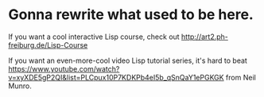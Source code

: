 # Gonna rewrite what used to be here.

If you want a cool interactive Lisp course, check out http://art2.ph-freiburg.de/Lisp-Course

If you want an even-more-cool video Lisp tutorial series, it's hard to beat https://www.youtube.com/watch?v=xyXDE5gP2QI&list=PLCpux10P7KDKPb4eI5b_qSnQaY1ePGKGK from Neil Munro.
